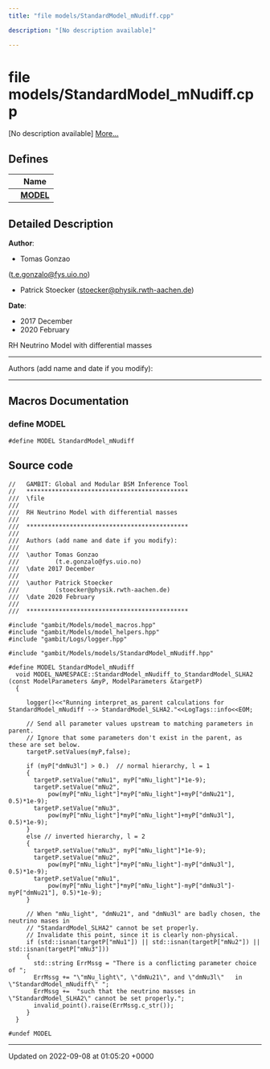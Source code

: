 ```yaml
---
title: "file models/StandardModel_mNudiff.cpp"

description: "[No description available]"

---
```


# file models/StandardModel_mNudiff.cpp

[No description available] [More...](#detailed-description)

## Defines

|                | Name           |
| -------------- | -------------- |
|  | **[MODEL](/documentation/code/files/standardmodel__mnudiff_8cpp/)**  |

## Detailed Description


**Author**: 

  * Tomas Gonzao 

 ([t.e.gonzalo@fys.uio.no](mailto:t.e.gonzalo@fys.uio.no)) 
  * Patrick Stoecker ([stoecker@physik.rwth-aachen.de](mailto:stoecker@physik.rwth-aachen.de)) 


**Date**: 

  * 2017 December
  * 2020 February


RH Neutrino Model with differential masses



------------------

Authors (add name and date if you modify):



------------------




## Macros Documentation

### define MODEL

```
#define MODEL StandardModel_mNudiff
```


## Source code

```
//   GAMBIT: Global and Modular BSM Inference Tool
//   *********************************************
///  \file
///
///  RH Neutrino Model with differential masses
///
///  *********************************************
///
///  Authors (add name and date if you modify):
///   
///  \author Tomas Gonzao  
///          (t.e.gonzalo@fys.uio.no)
///  \date 2017 December
///
///  \author Patrick Stoecker
///          (stoecker@physik.rwth-aachen.de)
///  \date 2020 February
///
///  *********************************************

#include "gambit/Models/model_macros.hpp"
#include "gambit/Models/model_helpers.hpp"
#include "gambit/Logs/logger.hpp"

#include "gambit/Models/models/StandardModel_mNudiff.hpp"

#define MODEL StandardModel_mNudiff
  void MODEL_NAMESPACE::StandardModel_mNudiff_to_StandardModel_SLHA2 (const ModelParameters &myP, ModelParameters &targetP)
  {

     logger()<<"Running interpret_as_parent calculations for StandardModel_mNudiff --> StandardModel_SLHA2."<<LogTags::info<<EOM;
     
     // Send all parameter values upstream to matching parameters in parent.
     // Ignore that some parameters don't exist in the parent, as these are set below.
     targetP.setValues(myP,false);

     if (myP["dmNu3l"] > 0.)  // normal hierarchy, l = 1
     {
       targetP.setValue("mNu1", myP["mNu_light"]*1e-9);
       targetP.setValue("mNu2",
           pow(myP["mNu_light"]*myP["mNu_light"]+myP["dmNu21"], 0.5)*1e-9);
       targetP.setValue("mNu3",
           pow(myP["mNu_light"]*myP["mNu_light"]+myP["dmNu3l"], 0.5)*1e-9);
     }
     else // inverted hierarchy, l = 2
     {
       targetP.setValue("mNu3", myP["mNu_light"]*1e-9);
       targetP.setValue("mNu2",
           pow(myP["mNu_light"]*myP["mNu_light"]-myP["dmNu3l"], 0.5)*1e-9);
       targetP.setValue("mNu1",
           pow(myP["mNu_light"]*myP["mNu_light"]-myP["dmNu3l"]-myP["dmNu21"], 0.5)*1e-9);
     }

     // When "mNu_light", "dmNu21", and "dmNu3l" are badly chosen, the neutrino mases in
     // "StandardModel_SLHA2" cannot be set properly.
     // Invalidate this point, since it is clearly non-physical.
     if (std::isnan(targetP["mNu1"]) || std::isnan(targetP["mNu2"]) || std::isnan(targetP["mNu3"]))
     {
       std::string ErrMssg = "There is a conflicting parameter choice of ";
       ErrMssg += "\"mNu_light\", \"dmNu21\", and \"dmNu3l\"   in \"StandardModel_mNudiff\" ";
       ErrMssg +=  "such that the neutrino masses in \"StandardModel_SLHA2\" cannot be set properly.";
       invalid_point().raise(ErrMssg.c_str());
     }
  }

#undef MODEL
```


-------------------------------

Updated on 2022-09-08 at 01:05:20 +0000
